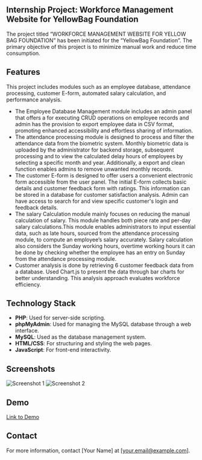 ## Internship Project: Workforce Management Website for YellowBag Foundation

The project titled “WORKFORCE MANAGEMENT WEBSITE FOR YELLOW BAG FOUNDATION” has been initiated for the “YellowBag Foundation”. The primary objective of this project is to minimize manual work and
reduce time consumption.

## Features

This project includes modules such as an employee database, attendance processing, customer E-form, automated salary calculation, and performance analysis.
- The Employee Database Management module includes an admin panel that offers a for executing CRUD operations on employee records and admin has the provision to export employee data in CSV format, promoting enhanced
accessibility and effortless sharing of information.
- The attendance processing module is designed to process and filter the attendance data from the biometric system. Monthly biometric data is uploaded by the administrator for backend storage, subsequent processing and to view the calculated delay hours of
employees by selecting a specific month and year. Additionally, a export and clean function enables admins to remove unwanted monthly records.
- The customer E-form is designed to offer users a convenient electronic form accessible from the user panel. The initial E-form collects basic details and customer feedback form with ratings. This information can be stored in a
database for customer satisfaction analysis. Admin can have access to search for and view specific customer's login and feedback details.
- The salary Calculation module mainly focuses on reducing the manual calculation of salary. This module handles both piece rate and per-day salary calculations.This module enables administrators to input essential data, such as late hours, sourced
from the attendance processing module, to compute an employee’s salary accurately. Salary calculation also considers the Sunday working hours, overtime working hours it can be done by checking
whether the employee has an entry on Sunday from the attendance processing module.
- Customer analysis is done by retrieving 6 customer feedback data from a database. Used Chart.js to present the data through bar charts for better understanding. This analysis approach evaluates workforce efficiency.

## Technology Stack

- **PHP**: Used for server-side scripting.
- **phpMyAdmin**: Used for managing the MySQL database through a web interface.
- **MySQL**: Used as the database management system.
- **HTML/CSS**: For structuring and styling the web pages.
- **JavaScript**: For front-end interactivity.


## Screenshots
![Screenshot 1]()
![Screenshot 2](link_to_screenshot2)

## Demo
[Link to Demo](link_to_demo)

## Contact
For more information, contact [Your Name] at [your.email@example.com].

